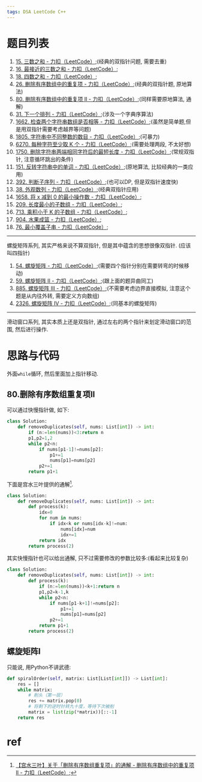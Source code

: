 ```yaml
---
tags: DSA LeetCode C++
---
```


# 题目列表



1.   [15. 三数之和 - 力扣（LeetCode）](https://leetcode.cn/problems/3sum/);(经典的双指针问题, 需要去重)
2.   [16. 最接近的三数之和 - 力扣（LeetCode）](https://leetcode.cn/problems/3sum-closest/);
3.   [18. 四数之和 - 力扣（LeetCode）](https://leetcode.cn/problems/4sum/);
4.   [26. 删除有序数组中的重复项 - 力扣（LeetCode）](https://leetcode.cn/problems/remove-duplicates-from-sorted-array/);(经典的双指针题, 原地算法)
5.   [80. 删除有序数组中的重复项 II - 力扣（LeetCode）](https://leetcode.cn/problems/remove-duplicates-from-sorted-array-ii/);(同样需要原地算法, 通解)
6.   [31. 下一个排列 - 力扣（LeetCode）](https://leetcode.cn/problems/next-permutation/);(涉及一个字典序算法)
7.   [1662. 检查两个字符串数组是否相等 - 力扣（LeetCode）](https://leetcode.cn/problems/check-if-two-string-arrays-are-equivalent/);(虽然是简单题,但是用双指针需要考虑越界等问题)
8.   [1805. 字符串中不同整数的数目 - 力扣（LeetCode）](https://leetcode.cn/problems/number-of-different-integers-in-a-string/);(可暴力)
9.   [6270. 每种字符至少取 K 个 - 力扣（LeetCode）](https://leetcode.cn/problems/take-k-of-each-character-from-left-and-right/);(需要处理两段, 不太好想)
10.   [1750. 删除字符串两端相同字符后的最短长度 - 力扣（LeetCode）](https://leetcode.cn/problems/minimum-length-of-string-after-deleting-similar-ends/);(常规双指针, 注意循环跳出的条件)
11.   [151. 反转字符串中的单词 - 力扣（LeetCode）](https://leetcode.cn/problems/reverse-words-in-a-string/);(原地算法, 比较经典的一类应用)
12.   [392. 判断子序列 - 力扣（LeetCode）](https://leetcode.cn/problems/is-subsequence/);(也可以DP, 但是双指针速度快)
13.   [38. 外观数列 - 力扣（LeetCode）](https://leetcode.cn/problems/count-and-say/);(经典双指针应用)
14.   [1658. 将 x 减到 0 的最小操作数 - 力扣（LeetCode）](https://leetcode.cn/problems/minimum-operations-to-reduce-x-to-zero/);
15.   [209. 长度最小的子数组 - 力扣（LeetCode）](https://leetcode.cn/problems/minimum-size-subarray-sum/);
16.   [713. 乘积小于 K 的子数组 - 力扣（LeetCode）](https://leetcode.cn/problems/subarray-product-less-than-k/);
17.   [904. 水果成篮 - 力扣（LeetCode）](https://leetcode.cn/problems/fruit-into-baskets/);
18.   [76. 最小覆盖子串 - 力扣（LeetCode）](https://leetcode.cn/problems/minimum-window-substring/);

---

螺旋矩阵系列, 其实严格来说不算双指针, 但是其中蕴含的思想很像双指针. (应该叫四指针)

1.   [54. 螺旋矩阵 - 力扣（LeetCode）](https://leetcode.cn/problems/spiral-matrix/);(需要四个指针分别在需要转弯的时候移动)
2.   [59. 螺旋矩阵 II - 力扣（LeetCode）](https://leetcode.cn/problems/spiral-matrix-ii/);(跟上面的题异曲同工)
3.   [885. 螺旋矩阵 III - 力扣（LeetCode）](https://leetcode.cn/problems/spiral-matrix-iii/);(不需要考虑边界直接模拟, 注意这个题是从内往外转, 需要定义方向数组)
4.   [2326. 螺旋矩阵 IV - 力扣（LeetCode）](https://leetcode.cn/problems/spiral-matrix-iv/);(同基本的螺旋矩阵)

---

滑动窗口系列, 其实本质上还是双指针, 通过左右的两个指针来划定滑动窗口的范围, 然后进行操作.

# 思路与代码

外面`while`循环, 然后里面加上指针移动. 



 

## 80.删除有序数组重复项II

可以通过快慢指针做, 如下:

```python
class Solution:
    def removeDuplicates(self, nums: List[int]) -> int:
        if (n:=len(nums))<3:return n 
        p1,p2=1,2
        while p2<n:
            if nums[p1-1]!=nums[p2]:
                p1+=1
                nums[p1]=nums[p2]
            p2+=1
        return p1+1
```

下面是宫水三叶提供的通解[^1].

```python
class Solution:
    def removeDuplicates(self, nums: List[int]) -> int:
        def process(k):
            idx=0
            for num in nums:
                if idx<k or nums[idx-k]!=num:
                    nums[idx]=num
                    idx+=1
            return idx
        return process(2)
```

其实快慢指针也可以给出通解, 只不过需要修改的参数比较多:(看起来比较复杂)

```python
class Solution:
    def removeDuplicates(self, nums: List[int]) -> int:
        def process(k):
            if (n:=len(nums))<k+1:return n 
            p1,p2=k-1,k
            while p2<n:
                if nums[p1-k+1]!=nums[p2]:
                    p1+=1
                    nums[p1]=nums[p2]
                p2+=1
            return p1+1
        return process(2)
```





## 螺旋矩阵I

只能说, 用Python不讲武德:

```python
def spiralOrder(self, matrix: List[List[int]]) -> List[int]:
    res = []
    while matrix:
        # 削头（第一层）
        res += matrix.pop(0)
        # 将剩下的逆时针转九十度，等待下次被削
        matrix = list(zip(*matrix))[::-1]
    return res
```







# ref

[^1]:[【宫水三叶】关于「删除有序数组重复项」的通解 - 删除有序数组中的重复项 II - 力扣（LeetCode）](https://leetcode.cn/problems/remove-duplicates-from-sorted-array-ii/solution/gong-shui-san-xie-guan-yu-shan-chu-you-x-glnq/);